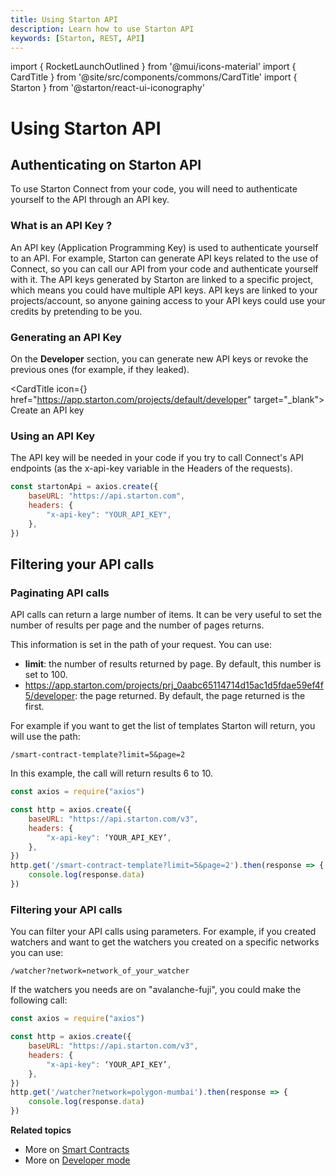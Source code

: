 ```yaml
---
title: Using Starton API
description: Learn how to use Starton API
keywords: [Starton, REST, API]
---
```

import { RocketLaunchOutlined } from '@mui/icons-material'
import { CardTitle } from '@site/src/components/commons/CardTitle'
import { Starton } from '@starton/react-ui-iconography'

# Using Starton API

## Authenticating on Starton API

To use Starton Connect from your code, you will need to authenticate yourself to the API through an API key.

### What is an API Key ?

An API key (Application Programming Key) is used to authenticate yourself to an API.
For example, Starton can generate API keys related to the use of Connect, so you can call our API from your code and authenticate yourself with it.
The API keys generated by Starton are linked to a specific project, which means you could have multiple API keys.
API keys are linked to your projects/account, so anyone gaining access to your API keys could use your credits by pretending to be you.

### Generating an API Key

On the **Developer** section, you can generate new API keys or revoke the previous ones (for example, if they leaked).

<CardTitle icon={<Starton fill='primary' />} href="https://app.starton.com/projects/default/developer" target="_blank">
Create an API key
</CardTitle>



### Using an API Key

The API key will be needed in your code if you try to call Connect's API endpoints (as the x-api-key variable in the Headers of the requests).

```jsx showLineNumbers
const startonApi = axios.create({
	baseURL: "https://api.starton.com",
	headers: {
		"x-api-key": "YOUR_API_KEY",
	},
})
```

## Filtering your API calls

### Paginating API calls

API calls can return a large number of items. It can be very useful to set the number of results per page and the number of pages returns.

This information is set in the path of your request. You can use:

-   **limit**: the number of results returned by page. By default, this number is set to 100.
-   https://app.starton.com/projects/prj_0aabc65114714d15ac1d5fdae59ef4f5/developer: the page returned. By default, the page returned is the first. 

For example if you want to get the list of templates Starton will return, you will use the path:

`/smart-contract-template?limit=5&page=2`

In this example, the call will return results 6 to 10.

```jsx
const axios = require("axios")

const http = axios.create({
    baseURL: "https://api.starton.com/v3",
    headers: {
        "x-api-key": ‘YOUR_API_KEY’,
    },
})
http.get('/smart-contract-template?limit=5&page=2').then(response => {
    console.log(response.data)
})
```

### Filtering your API calls

You can filter your API calls using parameters. For example, if you created watchers and want to get the watchers you created on a specific networks you can use:

`/watcher?network=network_of_your_watcher`

If the watchers you needs are on "avalanche-fuji", you could make the following call:

```jsx
const axios = require("axios")

const http = axios.create({
    baseURL: "https://api.starton.com/v3",
    headers: {
        "x-api-key": ‘YOUR_API_KEY’,
    },
})
http.get('/watcher?network=polygon-mumbai').then(response => {
    console.log(response.data)
})
```

**Related topics**

-   More on [Smart Contracts](/Smart-contract/understanding-smart-contracts.md)
-   More on [Developer mode](/Developer/Discovering-coding-interface.md)
